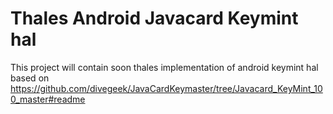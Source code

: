 # Thales Android Javacard Keymint hal

This project will contain soon thales implementation of android keymint hal based on https://github.com/divegeek/JavaCardKeymaster/tree/Javacard_KeyMint_100_master#readme

